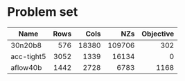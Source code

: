 # Problem set 


| Name        | Rows     | Cols     |      NZs | Objective |
|-------------|---------:|---------:|---------:|----------:|
| 30n20b8     |      576 |    18380 |   109706 |       302 |
| acc-tight5  |     3052 |     1339 |    16134 |         0 |
| aflow40b    |     1442 |     2728 |     6783 |      1168 |

